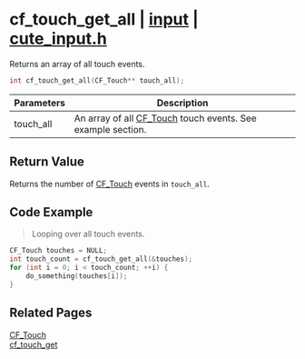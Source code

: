 # cf_touch_get_all | [input](https://github.com/RandyGaul/cute_framework/blob/master/docs/input_readme.md) | [cute_input.h](https://github.com/RandyGaul/cute_framework/blob/master/include/cute_input.h)

Returns an array of all touch events.

```cpp
int cf_touch_get_all(CF_Touch** touch_all);
```

Parameters | Description
--- | ---
touch_all | An array of all [CF_Touch](https://github.com/RandyGaul/cute_framework/blob/master/docs/input/cf_touch.md) touch events. See example section.

## Return Value

Returns the number of [CF_Touch](https://github.com/RandyGaul/cute_framework/blob/master/docs/input/cf_touch.md) events in `touch_all`.

## Code Example

> Looping over all touch events.

```cpp
CF_Touch touches = NULL;
int touch_count = cf_touch_get_all(&touches);
for (int i = 0; i < touch_count; ++i) {
    do_something(touches[i]);
}
```

## Related Pages

[CF_Touch](https://github.com/RandyGaul/cute_framework/blob/master/docs/input/cf_touch.md)  
[cf_touch_get](https://github.com/RandyGaul/cute_framework/blob/master/docs/input/cf_touch_get.md)  
